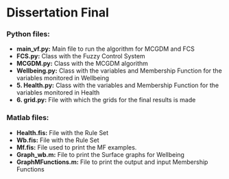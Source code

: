 # Dissertation Final
 
### Python files:

* **main_vf.py:**  Main file to run the algorithm for MCGDM and FCS
* **FCS.py:**  Class with the Fuzzy Control System
* **MCGDM.py:** Class with the MCGDM algorithm
* **Wellbeing.py:** Class with the variables and Membership Function for the variables
monitored in Wellbeing
* **5. Health.py:** Class with the variables and Membership Function for the variables
monitored in Health
* **6. grid.py:** File with which the grids for the final results is made

### Matlab files:
* **Health.fis:** File with the Rule Set
* **Wb.fis:** File with the Rule Set
* **Mf.fis:** File used to print the MF examples.
* **Graph_wb.m:** File to print the Surface graphs for Wellbeing
* **GraphMFunctions.m:** File to print the output and input Membership Functions
